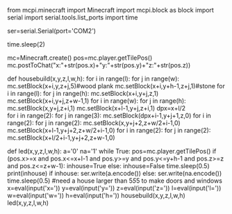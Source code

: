from mcpi.minecraft import Minecraft
import mcpi.block as block
import serial
import serial.tools.list_ports
import time

ser=serial.Serial(port='COM2')

time.sleep(2)

mc=Minecraft.create()
pos=mc.player.getTilePos()
mc.postToChat("x:"+str(pos.x)+"y:"+str(pos.y)+"z:"+str(pos.z)) 

def housebuild(x,y,z,l,w,h):
    for i in range(l):
        for j in range(w):
            mc.setBlock(x+i,y,z+j,5)#wood plank
            mc.setBlock(x+i,y+h-1,z+j,1)#stone
    for i in range(l):
        for j in range(h):
            mc.setBlock(x+i,y+j,z,1)
            mc.setBlock(x+i,y+j,z+w-1,1)
    for i in range(w):
        for j in range(h):
            mc.setBlock(x,y+j,z+i,1)
            mc.setBlock(x+l-1,y+j,z+i,1)
    dpx=x+l/2   
    for i in range(2):
        for j in range(3):
            mc.setBlock(dpx+i-1,y+j+1,z,0)
    for i in range(2):
        for j in range(2):
            mc.setBlock(x,y+j+2,z+w/2+i-1,0)
            mc.setBlock(x+l-1,y+j+2,z+w/2+i-1,0)
    for i in range(2):
        for j in range(2):
            mc.setBlock(x+l/2+i-1,y+j+2,z+w-1,0)

def led(x,y,z,l,w,h):
    a='0'
    na='1'
    while True:
        pos=mc.player.getTilePos()
        if (pos.x>=x and pos.x<=x+l-1 and pos.y>=y and pos.y<=y+h-1 and pos.z>=z and pos.z<=z+w-1):
            inhouse=True
        else:
            inhouse=False
        time.sleep(0.5)
        print(inhouse)
        if inhouse:
            ser.write(a.encode())
        else:
            ser.write(na.encode())
        time.sleep(0.5)
#need a house larger than 5*5*5 to make doors and windows
x=eval(input('x='))
y=eval(input('y='))
z=eval(input('z='))
l=eval(input('l='))
w=eval(input('w='))
h=eval(input('h='))
housebuild(x,y,z,l,w,h)
led(x,y,z,l,w,h)

